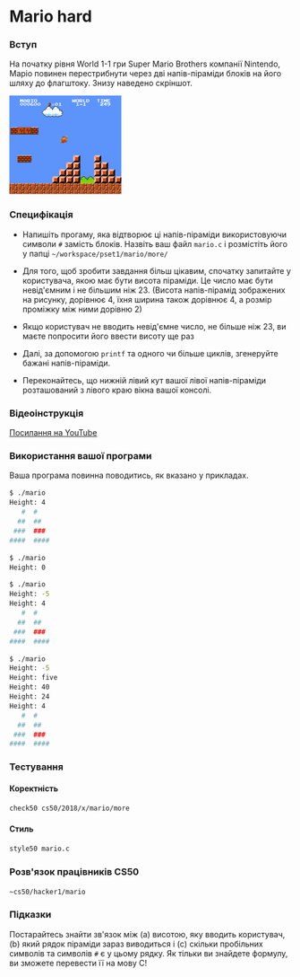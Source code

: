 # Mario hard

### Вступ

На початку рівня World 1-1 гри Super Mario Brothers компанії Nintendo, Маріо повинен перестрибнути через дві напів-піраміди блоків на його
шляху до флагштоку. Знизу наведено скріншот.

![Sorry, image not found](../resources/mario-hard.png)

### Специфікація

* Напишіть прогаму, яка відтворює ці напів-піраміди використовуючи символи `#` замість блоків. Назвіть ваш файл `mario.c` і розмістіть його у папці
`~/workspace/pset1/mario/more/`

* Для того, щоб зробити завдання більш цікавим, спочатку запитайте у користувача, якою має бути висота піраміди. Це число має бути невід'ємним
і не більшим ніж 23. (Висота напів-пірамід зображених на рисунку, дорівнює 4, їхня ширина також дорівнює 4, а розмір проміжку між ними дорівню 2)

* Якщо користувач не вводить невід'ємне число, не більше ніж 23, ви маєте попросити його ввести висоту ще раз

* Далі, за допомогою `printf` та одного чи більше циклів, згенеруйте бажані напів-піраміди.

* Переконайтесь, що нижній лівий кут вашої лівої напів-піраміди розташований з лівого краю вікна вашої консолі.

### Відеоінструкція

[Посилання на YouTube](https://www.youtube.com/watch?v=xX7DQGkEG48)

### Використання вашої програми

Ваша програма повинна поводитись, як вказано у прикладах.

``` bash
$ ./mario
Height: 4
   #  #
  ##  ##
 ###  ###
####  ####
```

``` bash
$ ./mario
Height: 0
```

``` bash
$ ./mario
Height: -5
Height: 4
   #  #
  ##  ##
 ###  ###
####  ####
```

``` bash
$ ./mario
Height: -5
Height: five
Height: 40
Height: 24
Height: 4
   #  #
  ##  ##
 ###  ###
####  ####
```

### Тестування

#### Коректність

``` bash
check50 cs50/2018/x/mario/more
```

#### Стиль

``` bash
style50 mario.c
```

### Розв'язок працівників CS50

``` bash
~cs50/hacker1/mario
```

### Підказки

Постарайтесь знайти зв'язок між (a) висотою, яку вводить користувач, (b) який рядок піраміди зараз виводиться і (c) 
скільки пробільних символів та символів `#` є у цьому рядку. Як тільки ви знайдете формулу, ви зможете перевести її на мову
С!
